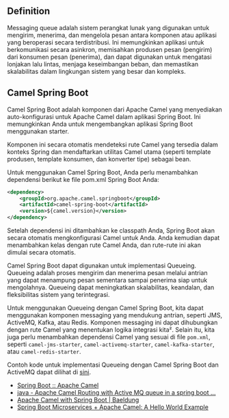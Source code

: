 ## Definition

Messaging queue adalah sistem perangkat lunak yang digunakan untuk mengirim, menerima, dan mengelola pesan antara komponen atau aplikasi yang beroperasi secara terdistribusi. Ini memungkinkan aplikasi untuk berkomunikasi secara asinkron, memisahkan produsen pesan (pengirim) dari konsumen pesan (penerima), dan dapat digunakan untuk mengatasi lonjakan lalu lintas, menjaga keseimbangan beban, dan memastikan skalabilitas dalam lingkungan sistem yang besar dan kompleks. 

## Camel Spring Boot

Camel Spring Boot adalah komponen dari Apache Camel yang menyediakan auto-konfigurasi untuk Apache Camel dalam aplikasi Spring Boot. Ini memungkinkan Anda untuk mengembangkan aplikasi Spring Boot menggunakan starter.

Komponen ini secara otomatis mendeteksi rute Camel yang tersedia dalam konteks Spring dan mendaftarkan utilitas Camel utama (seperti template produsen, template konsumen, dan konverter tipe) sebagai bean.

Untuk menggunakan Camel Spring Boot, Anda perlu menambahkan dependensi berikut ke file pom.xml Spring Boot Anda:

```xml
<dependency>
    <groupId>org.apache.camel.springboot</groupId>
    <artifactId>camel-spring-boot</artifactId>
    <version>${camel.version}</version>
</dependency>
```

Setelah dependensi ini ditambahkan ke classpath Anda, Spring Boot akan secara otomatis mengkonfigurasi Camel untuk Anda. Anda kemudian dapat menambahkan kelas dengan rute Camel Anda, dan rute-rute ini akan dimulai secara otomatis.

Camel Spring Boot dapat digunakan untuk implementasi Queueing. Queueing adalah proses mengirim dan menerima pesan melalui antrian yang dapat menampung pesan sementara sampai penerima siap untuk mengolahnya. Queueing dapat meningkatkan skalabilitas, keandalan, dan fleksibilitas sistem yang terintegrasi.

Untuk menggunakan Queueing dengan Camel Spring Boot, kita dapat menggunakan komponen messaging yang mendukung antrian, seperti JMS, ActiveMQ, Kafka, atau Redis. Komponen messaging ini dapat dihubungkan dengan rute Camel yang menentukan logika integrasi kita². Selain itu, kita juga perlu menambahkan dependensi Camel yang sesuai di file `pom.xml`, seperti `camel-jms-starter`, `camel-activemq-starter`, `camel-kafka-starter`, atau `camel-redis-starter`.

Contoh kode untuk implementasi Queueing dengan Camel Spring Boot dan ActiveMQ dapat dilihat di [sini](https://access.redhat.com/documentation/en-us/red_hat_integration/2022.q4/html/getting_started_with_camel_spring_boot/getting-started-with-camel-spring-boot_csb).

- [Spring Boot :: Apache Camel](https://camel.apache.org/camel-spring-boot/4.0.x/spring-boot.html)
- [java - Apache Camel Routing with Active MQ queue in a spring boot ...](https://stackoverflow.com/questions/61792540/apache-camel-routing-with-active-mq-queue-in-a-spring-boot-application)
- [Apache Camel with Spring Boot | Baeldung](https://www.baeldung.com/apache-camel-spring-boot)
- [Spring Boot Microservices + Apache Camel: A Hello World Example](https://dzone.com/articles/spring-boot-microservices-apache-camel-hello-world)